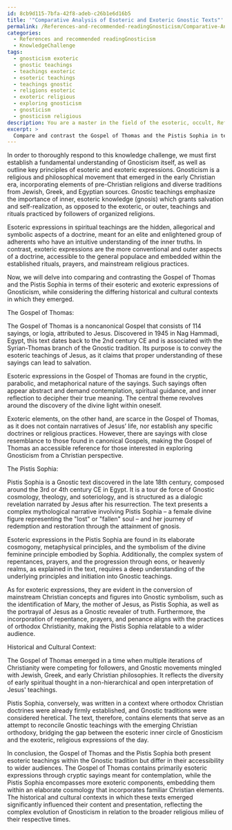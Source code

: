```yaml
---
id: 8cb9d115-7bfa-42f8-adeb-c26b1e6d16b5
title: '"Comparative Analysis of Esoteric and Exoteric Gnostic Texts"'
permalink: /References-and-recommended-readingGnosticism/Comparative-Analysis-of-Esoteric-and-Exoteric-Gnostic-Texts/
categories:
  - References and recommended readingGnosticism
  - KnowledgeChallenge
tags:
  - gnosticism exoteric
  - gnostic teachings
  - teachings exoteric
  - esoteric teachings
  - teachings gnostic
  - religions esoteric
  - exoteric religious
  - exploring gnosticism
  - gnosticism
  - gnosticism religious
description: You are a master in the field of the esoteric, occult, References and recommended readingGnosticism and Education. You are a writer of tests, challenges, books and deep knowledge on References and recommended readingGnosticism for initiates and students to gain deep insights and understanding from. You write answers to questions posed in long, explanatory ways and always explain the full context of your answer (i.e., related concepts, formulas, examples, or history), as well as the step-by-step thinking process you take to answer the challenges. Be rigorous and thorough, and summarize the key themes, ideas, and conclusions at the end.
excerpt: > 
  Compare and contrast the Gospel of Thomas and the Pistis Sophia in terms of their esoteric and exoteric expressions of Gnosticism, considering also the differing historical and cultural contexts in which they emerged.
---
```

In order to thoroughly respond to this knowledge challenge, we must first establish a fundamental understanding of Gnosticism itself, as well as outline key principles of esoteric and exoteric expressions. Gnosticism is a religious and philosophical movement that emerged in the early Christian era, incorporating elements of pre-Christian religions and diverse traditions from Jewish, Greek, and Egyptian sources. Gnostic teachings emphasize the importance of inner, esoteric knowledge (gnosis) which grants salvation and self-realization, as opposed to the exoteric, or outer, teachings and rituals practiced by followers of organized religions.

Esoteric expressions in spiritual teachings are the hidden, allegorical and symbolic aspects of a doctrine, meant for an elite and enlightened group of adherents who have an intuitive understanding of the inner truths. In contrast, exoteric expressions are the more conventional and outer aspects of a doctrine, accessible to the general populace and embedded within the established rituals, prayers, and mainstream religious practices.

Now, we will delve into comparing and contrasting the Gospel of Thomas and the Pistis Sophia in terms of their esoteric and exoteric expressions of Gnosticism, while considering the differing historical and cultural contexts in which they emerged.

The Gospel of Thomas:

The Gospel of Thomas is a noncanonical Gospel that consists of 114 sayings, or logia, attributed to Jesus. Discovered in 1945 in Nag Hammadi, Egypt, this text dates back to the 2nd century CE and is associated with the Syrian-Thomas branch of the Gnostic tradition. Its purpose is to convey the esoteric teachings of Jesus, as it claims that proper understanding of these sayings can lead to salvation.

Esoteric expressions in the Gospel of Thomas are found in the cryptic, parabolic, and metaphorical nature of the sayings. Such sayings often appear abstract and demand contemplation, spiritual guidance, and inner reflection to decipher their true meaning. The central theme revolves around the discovery of the divine light within oneself.

Exoteric elements, on the other hand, are scarce in the Gospel of Thomas, as it does not contain narratives of Jesus’ life, nor establish any specific doctrines or religious practices. However, there are sayings with close resemblance to those found in canonical Gospels, making the Gospel of Thomas an accessible reference for those interested in exploring Gnosticism from a Christian perspective.

The Pistis Sophia:

Pistis Sophia is a Gnostic text discovered in the late 18th century, composed around the 3rd or 4th century CE in Egypt. It is a tour de force of Gnostic cosmology, theology, and soteriology, and is structured as a dialogic revelation narrated by Jesus after his resurrection. The text presents a complex mythological narrative involving Pistis Sophia – a female divine figure representing the "lost" or "fallen" soul – and her journey of redemption and restoration through the attainment of gnosis.

Esoteric expressions in the Pistis Sophia are found in its elaborate cosmogony, metaphysical principles, and the symbolism of the divine feminine principle embodied by Sophia. Additionally, the complex system of repentances, prayers, and the progression through eons, or heavenly realms, as explained in the text, requires a deep understanding of the underlying principles and initiation into Gnostic teachings.

As for exoteric expressions, they are evident in the conversion of mainstream Christian concepts and figures into Gnostic symbolism, such as the identification of Mary, the mother of Jesus, as Pistis Sophia, as well as the portrayal of Jesus as a Gnostic revealer of truth. Furthermore, the incorporation of repentance, prayers, and penance aligns with the practices of orthodox Christianity, making the Pistis Sophia relatable to a wider audience.

Historical and Cultural Context:

The Gospel of Thomas emerged in a time when multiple iterations of Christianity were competing for followers, and Gnostic movements mingled with Jewish, Greek, and early Christian philosophies. It reflects the diversity of early spiritual thought in a non-hierarchical and open interpretation of Jesus' teachings.

Pistis Sophia, conversely, was written in a context where orthodox Christian doctrines were already firmly established, and Gnostic traditions were considered heretical. The text, therefore, contains elements that serve as an attempt to reconcile Gnostic teachings with the emerging Christian orthodoxy, bridging the gap between the esoteric inner circle of Gnosticism and the exoteric, religious expressions of the day.

In conclusion, the Gospel of Thomas and the Pistis Sophia both present esoteric teachings within the Gnostic tradition but differ in their accessibility to wider audiences. The Gospel of Thomas contains primarily esoteric expressions through cryptic sayings meant for contemplation, while the Pistis Sophia encompasses more exoteric components, embedding them within an elaborate cosmology that incorporates familiar Christian elements. The historical and cultural contexts in which these texts emerged significantly influenced their content and presentation, reflecting the complex evolution of Gnosticism in relation to the broader religious milieu of their respective times.
